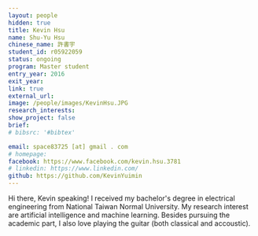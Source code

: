 ```yaml
---
layout: people
hidden: true
title: Kevin Hsu
name: Shu-Yu Hsu
chinese_name: 許書宇
student_id: r05922059
status: ongoing
program: Master student
entry_year: 2016
exit_year: 
link: true
external_url:
image: /people/images/KevinHsu.JPG
research_interests:
show_project: false
brief:
# bibsrc: '#bibtex'

email: space83725 [at] gmail . com
# homepage: 
facebook: https://www.facebook.com/kevin.hsu.3781
# linkedin: https://www.linkedin.com/
github: https://github.com/KevinYuimin
---
```

Hi there, Kevin speaking!
I received my bachelor's degree in electrical engineering from National Taiwan Normal University. My research interest are artificial intelligence and machine learning.
Besides pursuing the academic part, I also love playing the guitar (both classical and accoustic).

